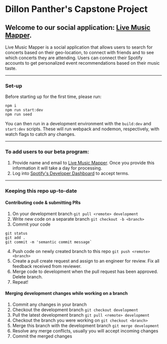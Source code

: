 # Dillon Panther's Capstone Project

## Welcome to our social application: [Live Music Mapper](https://livemusicmapper.herokuapp.com/).

Live Music Mapper is a social application that allows users to search for concerts based on their geo-location, to connect with friends and to see which concerts they are attending. Users can connect their Spotify accounts to get personalized event recommendations based on their music taste.

---

### Set-up

Before starting up for the first time, please run:

```
npm i
npm run start:dev
npm run seed
```

You can then run in a development environment with the `build:dev` and `start:dev` scripts. These will run webpack and nodemon, respectively, with watch flags to catch any changes.

---

### To add users to our beta program:

1. Provide name and email to [Live Music Mapper](https://github.com/DillonPanthers/LiveMusicMapper/issues). Once you provide this information it will take a day for processing.
2. Log into [Spotify's Developer Dashboard](https://developer.spotify.com/dashboard/) to accept terms.

---

### Keeping this repo up-to-date

#### Contributing code & submitting PRs

1. On your development branch `git pull <remote> development`
2. Write new code on a separate branch `git checkout -b <branch>`
3. Commit your code

```
git status
git add .
git commit -m 'semantic commit message`
```

4. Push code on newly created branch to this repo `git push <remote> <branch>`
5. Create a pull create request and assign to an engineer for review. Fix all feedback received from reviewer.
6. Merge code to development when the pull request has been approved. Delete branch.
7. Repeat!

#### Merging development changes while working on a branch

1. Commit any changes in your branch
2. Checkout the development branch `git checkout development`
3. Pull the latest development branch `git pull <remote> development`
4. Checkout the branch you were working on `git checkout <branch>`
5. Merge this branch with the development branch `git merge development`
6. Resolve any merge conflicts, usually you will accept incoming changes
7. Commit the merged changes
